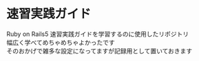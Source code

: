 # 速習実践ガイド
Ruby on Rails5 速習実践ガイドを学習するのに使用したリポジトリ  
幅広く学べてめちゃめちゃよかったです  
そのおかげで雑多な設定になってますが記録用として置いておきます  
